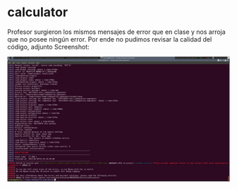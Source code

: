 # calculator

Profesor surgieron los mismos mensajes de error que en clase y nos arroja que no posee ningún error. Por ende no pudimos revisar la calidad del código, adjunto Screenshot:

![Screenshot](screenShot.jpg)

